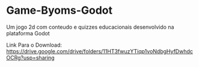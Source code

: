 # Game-Byoms-Godot
Um jogo 2d com conteudo e quizzes educacionais desenvolvido na plataforma Godot

Link Para o Download: https://drive.google.com/drive/folders/11HT3fwuzYTiqp1voNdbgHyfDwhdcOCRg?usp=sharing
